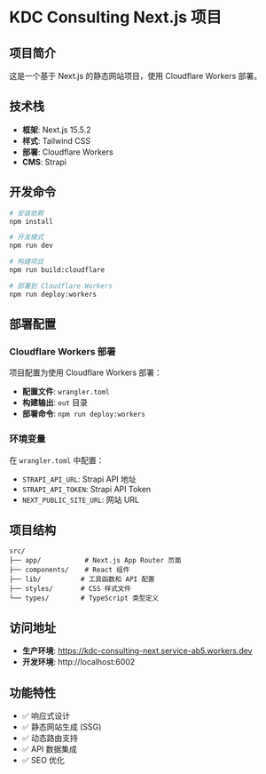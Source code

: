 # KDC Consulting Next.js 项目

## 项目简介

这是一个基于 Next.js 的静态网站项目，使用 Cloudflare Workers 部署。

## 技术栈

- **框架**: Next.js 15.5.2
- **样式**: Tailwind CSS
- **部署**: Cloudflare Workers
- **CMS**: Strapi

## 开发命令

```bash
# 安装依赖
npm install

# 开发模式
npm run dev

# 构建项目
npm run build:cloudflare

# 部署到 Cloudflare Workers
npm run deploy:workers
```

## 部署配置

### Cloudflare Workers 部署

项目配置为使用 Cloudflare Workers 部署：

- **配置文件**: `wrangler.toml`
- **构建输出**: `out` 目录
- **部署命令**: `npm run deploy:workers`

### 环境变量

在 `wrangler.toml` 中配置：
- `STRAPI_API_URL`: Strapi API 地址
- `STRAPI_API_TOKEN`: Strapi API Token
- `NEXT_PUBLIC_SITE_URL`: 网站 URL

## 项目结构

```
src/
├── app/           # Next.js App Router 页面
├── components/    # React 组件
├── lib/          # 工具函数和 API 配置
├── styles/       # CSS 样式文件
└── types/        # TypeScript 类型定义
```

## 访问地址

- **生产环境**: https://kdc-consulting-next.service-ab5.workers.dev
- **开发环境**: http://localhost:6002

## 功能特性

- ✅ 响应式设计
- ✅ 静态网站生成 (SSG)
- ✅ 动态路由支持
- ✅ API 数据集成
- ✅ SEO 优化